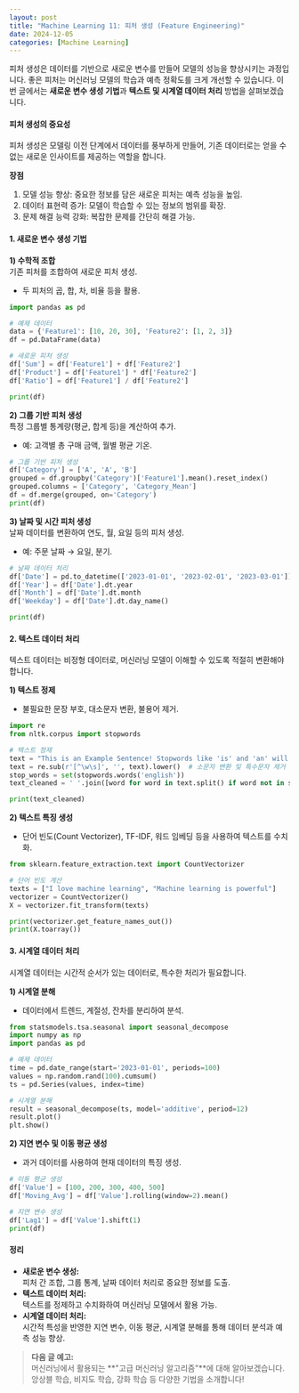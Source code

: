 ```yaml
---
layout: post
title: "Machine Learning 11: 피처 생성 (Feature Engineering)"
date: 2024-12-05
categories: [Machine Learning] 
---
```



피처 생성은 데이터를 기반으로 새로운 변수를 만들어 모델의 성능을 향상시키는 과정입니다. 좋은 피처는 머신러닝 모델의 학습과 예측 정확도를 크게 개선할 수 있습니다. 이번 글에서는 **새로운 변수 생성 기법**과 **텍스트 및 시계열 데이터 처리** 방법을 살펴보겠습니다.


#### 피처 생성의 중요성

피처 생성은 모델링 이전 단계에서 데이터를 풍부하게 만들어, 기존 데이터로는 얻을 수 없는 새로운 인사이트를 제공하는 역할을 합니다.

**장점**
1. 모델 성능 향상: 중요한 정보를 담은 새로운 피처는 예측 성능을 높임.
2. 데이터 표현력 증가: 모델이 학습할 수 있는 정보의 범위를 확장.
3. 문제 해결 능력 강화: 복잡한 문제를 간단히 해결 가능.


#### 1. 새로운 변수 생성 기법

**1) 수학적 조합**  
기존 피처를 조합하여 새로운 피처 생성.
- 두 피처의 곱, 합, 차, 비율 등을 활용.

```python
import pandas as pd

# 예제 데이터
data = {'Feature1': [10, 20, 30], 'Feature2': [1, 2, 3]}
df = pd.DataFrame(data)

# 새로운 피처 생성
df['Sum'] = df['Feature1'] + df['Feature2']
df['Product'] = df['Feature1'] * df['Feature2']
df['Ratio'] = df['Feature1'] / df['Feature2']

print(df)
```

**2) 그룹 기반 피처 생성**  
특정 그룹별 통계량(평균, 합계 등)을 계산하여 추가.
- 예: 고객별 총 구매 금액, 월별 평균 기온.

```python
# 그룹 기반 피처 생성
df['Category'] = ['A', 'A', 'B']
grouped = df.groupby('Category')['Feature1'].mean().reset_index()
grouped.columns = ['Category', 'Category_Mean']
df = df.merge(grouped, on='Category')
print(df)
```

**3) 날짜 및 시간 피처 생성**  
날짜 데이터를 변환하여 연도, 월, 요일 등의 피처 생성.
- 예: 주문 날짜 → 요일, 분기.

```python
# 날짜 데이터 처리
df['Date'] = pd.to_datetime(['2023-01-01', '2023-02-01', '2023-03-01'])
df['Year'] = df['Date'].dt.year
df['Month'] = df['Date'].dt.month
df['Weekday'] = df['Date'].dt.day_name()

print(df)
```


#### 2. 텍스트 데이터 처리

텍스트 데이터는 비정형 데이터로, 머신러닝 모델이 이해할 수 있도록 적절히 변환해야 합니다.

**1) 텍스트 정제**
- 불필요한 문장 부호, 대소문자 변환, 불용어 제거.

```python
import re
from nltk.corpus import stopwords

# 텍스트 정제
text = "This is an Example Sentence! Stopwords like 'is' and 'an' will be removed."
text = re.sub(r'[^\w\s]', '', text).lower()  # 소문자 변환 및 특수문자 제거
stop_words = set(stopwords.words('english'))
text_cleaned = ' '.join([word for word in text.split() if word not in stop_words])

print(text_cleaned)
```

**2) 텍스트 특징 생성**
- 단어 빈도(Count Vectorizer), TF-IDF, 워드 임베딩 등을 사용하여 텍스트를 수치화.

```python
from sklearn.feature_extraction.text import CountVectorizer

# 단어 빈도 계산
texts = ["I love machine learning", "Machine learning is powerful"]
vectorizer = CountVectorizer()
X = vectorizer.fit_transform(texts)

print(vectorizer.get_feature_names_out())
print(X.toarray())
```


#### 3. 시계열 데이터 처리

시계열 데이터는 시간적 순서가 있는 데이터로, 특수한 처리가 필요합니다.

**1) 시계열 분해**
- 데이터에서 트렌드, 계절성, 잔차를 분리하여 분석.

```python
from statsmodels.tsa.seasonal import seasonal_decompose
import numpy as np
import pandas as pd

# 예제 데이터
time = pd.date_range(start='2023-01-01', periods=100)
values = np.random.rand(100).cumsum()
ts = pd.Series(values, index=time)

# 시계열 분해
result = seasonal_decompose(ts, model='additive', period=12)
result.plot()
plt.show()
```

**2) 지연 변수 및 이동 평균 생성**
- 과거 데이터를 사용하여 현재 데이터의 특징 생성.

```python
# 이동 평균 생성
df['Value'] = [100, 200, 300, 400, 500]
df['Moving_Avg'] = df['Value'].rolling(window=2).mean()

# 지연 변수 생성
df['Lag1'] = df['Value'].shift(1)
print(df)
```


#### 정리

- **새로운 변수 생성:**  
  피처 간 조합, 그룹 통계, 날짜 데이터 처리로 중요한 정보를 도출.  
- **텍스트 데이터 처리:**  
  텍스트를 정제하고 수치화하여 머신러닝 모델에서 활용 가능.  
- **시계열 데이터 처리:**  
  시간적 특성을 반영한 지연 변수, 이동 평균, 시계열 분해를 통해 데이터 분석과 예측 성능 향상.  

> **다음 글 예고:**  
> 머신러닝에서 활용되는 **"고급 머신러닝 알고리즘"**에 대해 알아보겠습니다. 앙상블 학습, 비지도 학습, 강화 학습 등 다양한 기법을 소개합니다!
